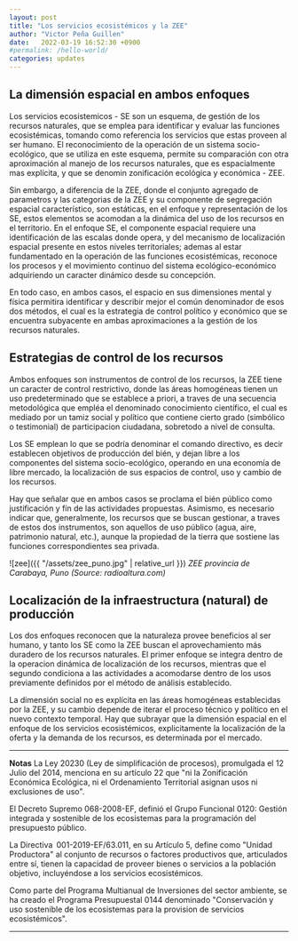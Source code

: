 ```yaml
---
layout: post
title: "Los servicios ecosistémicos y la ZEE"
author: "Victor Peña Guillen"
date:   2022-03-19 16:52:30 +0900
#permalink: /hello-world/
categories: updates
---
```


## La dimensión espacial en ambos enfoques

Los servicios ecosistemicos - SE son un esquema, de gestión de los recursos naturales, que se emplea para identificar y evaluar las funciones ecosistémicas, tomando como referencia los servicios que estas proveen al ser humano. El reconocimiento de la operación de un sistema socio-ecológico, que se utiliza en este esquema, permite su comparación con otra aproximación al manejo de los recursos naturales, que es espacialmente mas explícita, y que se denomin zonificación ecológica y económica - ZEE.

Sin embargo, a diferencia de la ZEE, donde  el conjunto agregado de parametros y las categorias de la ZEE y su componente de segregación espacial característico, son estáticas, en el enfoque y representación de los SE, estos elementos se acomodan a la dinámica del uso de los recursos en el territorio. En el enfoque SE, el componente espacial requiere una identificación de las escalas donde opera, y del mecanismo de localización espacial presente en estos niveles territoriales; ademas al estar fundamentado en la operación de las funciones ecosistémicas, reconoce los procesos y el movimiento continuo del sistema ecológico-económico adquiriendo un caracter dinámico desde su concepción.

En todo caso, en ambos casos, el espacio en sus dimensiones mental y física  permitira identificar y describir mejor el común denominador de esos dos métodos, el cual es la estrategia de control político y económico que se encuentra subyacente en ambas aproximaciones a la gestión de los recursos naturales.

## Estrategias de control de los recursos

Ambos enfoques son instrumentos de control de los recursos, la ZEE tiene un caracter de control restrictivo, donde las áreas homogéneas tienen un uso predeterminado que se establece a priori, a traves de una secuencia metodológica que empléa el denominado conocimiento científico, el cual es mediado por un tamiz social y político que contiene cierto grado (simbólico o testimonial) de participacion ciudadana, sobretodo a nivel de consulta.

Los SE emplean lo que se podría denominar el comando directivo, es decir establecen objetivos de producción del bién, y dejan libre a los componentes del sistema socio-ecológico, operando en una economía de libre mercado, la localización de sus espacios de control, uso y cambio de los recursos.

Hay que señalar que en ambos casos se proclama el bién público como justificación y fín de las actividades propuestas. Asimismo, es necesario indicar que, generalmente, los recursos que se buscan gestionar, a traves de estos dos instrumentos, son aquellos de uso público (agua, aire, patrimonio natural, etc.), aunque la propiedad de la tierra que sostiene las funciones correspondientes sea privada.

![zee]({{ "/assets/zee_puno.jpg" | relative_url }})
*ZEE provincia de Carabaya, Puno (Source: radioaltura.com)*

## Localización de la infraestructura (natural) de producción

Los dos enfoques reconocen que la naturaleza provee beneficios al ser humano, y tanto los SE como la ZEE buscan el aprovechamiento más duradero de los recursos naturales. El primer enfoque se integra dentro de la operacion dinámica de localización de los recursos, mientras que el segundo condiciona a las actividades a acomodarse dentro de los usos previamente definidos por el método de análisis establecido.

La dimensión social no es explícita en las áreas homogéneas establecidas por la ZEE, y su cambio depende de iterar el proceso técnico y político en el nuevo contexto temporal. Hay que subrayar que la dimensión espacial en el enfoque de los servicios ecosistémicos, explicitamente la localización de la oferta y la demanda de los recursos, es determinada por el mercado.

---
**Notas**
La Ley 20230 (Ley de simplificación de procesos), promulgada el 12 Julio del 2014, menciona en su artículo 22 que "ni la Zonificación Económica Ecológica, ni el Ordenamiento Territorial asignan usos ni exclusiones de uso".

El Decreto Supremo 068-2008-EF, definió el Grupo Funcional 0120: Gestión integrada y sostenible de los ecosistemas para la programación del presupuesto público.

La Directiva 001-2019-EF/63.011, en su Artículo 5, define como "Unidad Productora" al conjunto de recursos o factores productivos que, articulados entre sí, tienen la capacidad de proveer bienes o servicios a la población objetivo, incluyéndose a los servicios ecosistémicos.

Como parte del Programa Multianual de Inversiones del sector ambiente, se ha creado el Programa Presupuestal 0144 denominado "Conservación y uso sostenible de los ecosistemas para la provision de servicios ecosistémicos".

---
